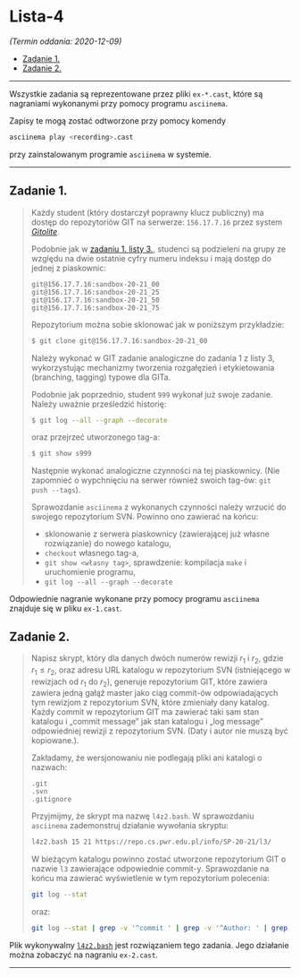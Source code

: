 # Lista-4

*(Termin oddania: 2020-12-09)*

- [Zadanie 1.](#zadanie-1)
- [Zadanie 2.](#zadanie-2)

---

Wszystkie zadania są reprezentowane przez pliki `ex-*.cast`, które są nagraniami wykonanymi przy pomocy programu `asciinema`.

Zapisy te mogą zostać odtworzone przy pomocy komendy
```bash
asciinema play <recording>.cast
```
przy zainstalowanym programie `asciinema` w systemie.

---

## Zadanie 1.

> Każdy student (który dostarczył poprawny klucz publiczny)
> ma dostęp do repozytoriów GIT na serwerze: `156.17.7.16` przez system
> [*Gitolite*](http://gitolite.com/gitolite/index.html).
>
> Podobnie jak w [zadaniu 1. listy 3.](../lista-3/readme.md#zadanie-1), studenci są podzieleni na grupy ze względu na dwie ostatnie cyfry numeru indeksu i mają dostęp do jednej z piaskownic:
> ```
> git@156.17.7.16:sandbox-20-21_00
> git@156.17.7.16:sandbox-20-21_25
> git@156.17.7.16:sandbox-20-21_50
> git@156.17.7.16:sandbox-20-21_75
> ```
>
> Repozytorium można sobie sklonować jak w poniższym przykładzie:
>
> ```bash
> $ git clone git@156.17.7.16:sandbox-20-21_00
> ```
>
> Należy wykonać w GIT zadanie analogiczne do zadania 1 z listy 3, wykorzystując mechanizmy tworzenia rozgałęzień i etykietowania (branching, tagging) typowe dla GITa.
>
> Podobnie jak poprzednio, student `999` wykonał już swoje zadanie.
> Należy uważnie prześledzić historię:
> ```bash
> $ git log --all --graph --decorate
> ```
> oraz przejrzeć utworzonego tag-a:
> ```bash
> $ git show s999
> ```
> Następnie wykonać analogiczne czynności na tej piaskownicy.
> (Nie zapomnieć o wypchnięciu na serwer również swoich tag-ów: `git push --tags`).
>
> Sprawozdanie `asciinema` z wykonanych czynności należy wrzucić do swojego repozytorium SVN. Powinno ono zawierać na końcu:
> - sklonowanie z serwera piaskownicy (zawierającej już własne rozwiązanie) do nowego katalogu,
> - `checkout` własnego tag-a,
> - `git show <własny tag>`,
> sprawdzenie: kompilacja `make` i uruchomienie programu,
> - `git log --all --graph --decorate`


Odpowiednie nagranie wykonane przy pomocy programu `asciinema` znajduje się w pliku `ex-1.cast`.

## Zadanie 2.

> Napisz skrypt, który dla danych dwóch numerów rewizji $r_1$ i  $r_2$, gdzie $r_1 \le r_2$, oraz adresu URL katalogu w repozytorium SVN (istniejącego w rewizjach od $r_1$ do $r_2$), generuje repozytorium GIT, które zawiera zawiera jedną gałąź master jako ciąg commit-ów  odpowiadających tym rewizjom z repozytorium SVN, które zmieniały dany katalog.
> Każdy commit w repozytorium GIT ma zawierać taki sam stan katalogu i „commit message” jak stan katalogu i „log message” odpowiedniej rewizji z repozytorium SVN.
> (Daty i autor nie muszą być kopiowane.).
>
> Zakładamy, że wersjonowaniu nie podlegają pliki ani katalogi o nazwach:
> ```
> .git
> .svn
> .gitignore
> ```
>
> Przyjmijmy, że skrypt ma nazwę `l4z2.bash`. W sprawozdaniu `asciinema`  zademonstruj działanie wywołania skryptu:
> ```bash
> l4z2.bash 15 21 https://repo.cs.pwr.edu.pl/info/SP-20-21/l3/
> ```
>
> W bieżącym katalogu powinno zostać utworzone repozytorium GIT o nazwie `l3` zawierające odpowiednie commit-y.  Sprawozdanie na końcu ma zawierać wyświetlenie w tym repozytorium polecenia:
> ```bash
> git log --stat
> ```
> oraz:
> ```bash
> git log --stat | grep -v '^commit ' | grep -v '^Author: ' | grep -v '^Date: '
> ```


Plik wykonywalny [`l4z2.bash`](l4z2.bash) jest rozwiązaniem tego zadania. Jego działanie można zobaczyć na nagraniu `ex-2.cast`.

---
